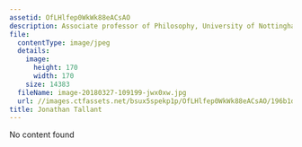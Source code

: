 ```yaml
---
assetid: OfLHlfep0WkWk88eACsAO
description: Associate professor of Philosophy, University of Nottingham
file:
  contentType: image/jpeg
  details:
    image:
      height: 170
      width: 170
    size: 14383
  fileName: image-20180327-109199-jwx0xw.jpg
  url: //images.ctfassets.net/bsux5spekp1p/OfLHlfep0WkWk88eACsAO/196b1d61845fd3fe5d0acffc95c8d609/image-20180327-109199-jwx0xw.jpg
title: Jonathan Tallant
---
```

No content found